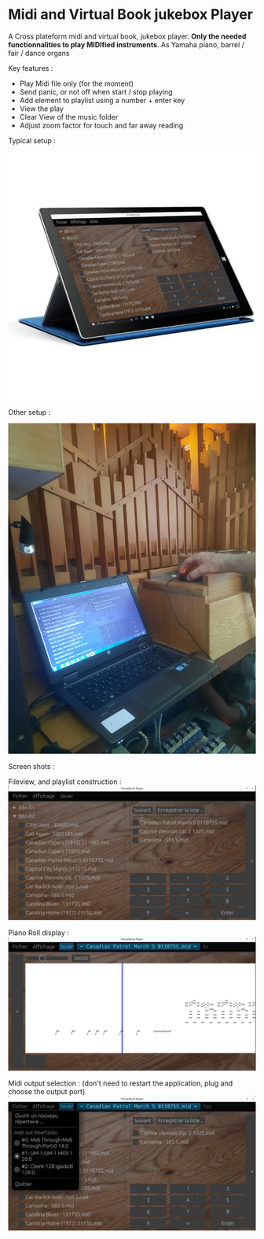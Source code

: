 # Midi and Virtual Book jukebox Player

A Cross plateform midi and virtual book, jukebox player. __Only the needed functionnalities to play MIDIfied instruments__. As Yamaha piano, barrel / fair / dance organs

Key features :
- Play Midi file only (for the moment)
- Send panic, or not off when start / stop playing
- Add element to playlist using a number + enter key
- View the play
- Clear View of the music folder
- Adjust zoom factor for touch and far away reading

Typical setup :

![](doc/tablet.png)

Other setup :

![](doc/20230617_194321.jpg)

Screen shots :

Fileview, and playlist construction :
![](doc/ss1.png) 

Piano Roll display :
![](doc/ss2.png) 

Midi output selection : (don't need to restart the application, plug and choose the output port)
![](doc/ss3.png) 

